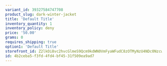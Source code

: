 ```yaml
---
variant_id: 39327584747708
product_slug: dark-winter-jacket
title: 'Default Title'
inventory_quantity: 1
inventory_policy: deny
price: '50.00'
grams: 0
requires_shipping: true
option1: 'Default Title'
storefront_id: Z2lkOi8vc2hvcGlmeS9Qcm9kdWN0VmFyaWFudC8zOTMyNzU4NDc0NzcwOA==
id: 4b2ceba5-f3fd-4fd4-bf45-31f509ea9ad7
---
```

